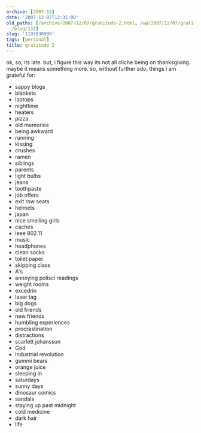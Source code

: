 ```yaml
---
archive: [2007-12]
date: '2007-12-07T12:35:00'
old_paths: [/archive/2007/12/07/gratitude-2.html, /wp/2007/12/07/gratitude-2/, /2007/12/07/gratitude-2/,
  /blog/132]
slug: '1197030900'
tags: [personal]
title: gratitude 2
---
```


ok, so, its late. but, i figure this way its not all cliche being on
thanksgiving. maybe it means something more. so, without further ado,
things i am grateful for:

- sappy blogs
- blankets
- laptops
- nighttime
- heaters
- pizza
- old memories
- being awkward
- running
- kissing
- crushes
- ramen
- siblings
- parents
- light bulbs
- jeans
- toothpaste
- job offers
- exit row seats
- helmets
- japan
- nice smelling girls
- caches
- ieee 802.11
- music
- headphones
- clean socks
- toilet paper
- skipping class
- A's
- annoying polisci readings
- weight rooms
- excedrin
- laser tag
- big dogs
- old friends
- new friends
- humbling experiences
- procrastination
- distractions
- scarlett johansson
- God
- industrial revolution
- gummi bears
- orange juice
- sleeping in
- saturdays
- sunny days
- dinosaur comics
- sandals
- staying up past midnight
- cold medicine
- dark hair
- life

